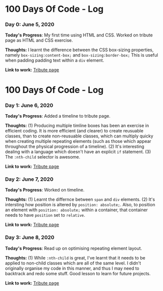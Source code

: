 # 100 Days Of Code - Log

### Day 0: June 5, 2020

**Today's Progress**: My first time using HTML and CSS. Worked on tribute page as HTML and CSS exercise. 

**Thoughts:** I learnt the difference between the CSS box-sizing properties, namely ```box-sizing:content-box;``` and ```box-sizing:border-box;``` This is useful when padding padding text within a ```div``` element.  

**Link to work:** [Tribute page](https://github.com/SamHSoftware/HTML-and-HTML5/tree/master/Tribute%20page:%20William%20Earnest%20Henley)

# 100 Days Of Code - Log

### Day 1: June 6, 2020

**Today's Progress**: Added a timeline to tribute page. 

**Thoughts:** (1) Producing multiple timline boxes has been an exercise in efficient coding. It is more efficient (and clearer) to create reusuable classes, than to create non-reusuable classes, which can multiply quicky when creating multiple repeating elements (such as those which appear throughout the physical progression of a timeline). 
(2) It's interesting dealing with a language which doesn't have an explicit ```if``` statement. (3) The ```:nth-child``` selector is awesome. 

**Link to work:** [Tribute page](https://github.com/SamHSoftware/HTML-and-HTML5/tree/master/Tribute%20page:%20William%20Earnest%20Henley)

### Day 2: June 7, 2020

**Today's Progress**: Worked on timeline. 

**Thoughts:** (1) Learnt the differnce between ```span``` and ```div``` elements. (2) It's intersting how position is altered by ```position: absolute;```. Also, to position an element with  ```position: absolute;``` within a container, that container needs to have  ```position``` set to  ```relative```.

**Link to work:** [Tribute page](https://github.com/SamHSoftware/HTML-and-HTML5/tree/master/Tribute%20page:%20William%20Earnest%20Henley)

### Day 3: June 8, 2020

**Today's Progress**: Read up on optimising repeating element layout. 

**Thoughts:** (1) While ```:nth-child``` is great, I've learnt that it needs to be applied to non-child classes which are all of the same level. I didn't originally organise my code in this manner, and thus I may need to backtrack and redo some stuff. Good lesson to learn for future projects. 

**Link to work:** [Tribute page](https://github.com/SamHSoftware/HTML-and-HTML5/tree/master/Tribute%20page:%20William%20Earnest%20Henley)


